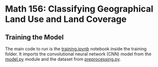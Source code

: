 # Math 156: Classifying Geographical Land Use and Land Coverage

## Training the Model

The main code to run is the [training.ipynb](training/training_cnn.ipynb) notebook inside the training folder. It imports the convolutional neural network (CNN) model from the [model.py](model/cnn.py) module and the dataset from [preprocessing.py](preprocessing/preprocessing.py). 
